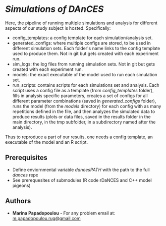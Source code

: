 
# *Simulations of DAnCES*  

Here, the pipeline of running multiple simulations and analysis for different aspects of our study subject is hosted.
Specifically:
- config_templates: a config template for each simulation/analysis set.
- generated_configs: where multiple configs are stored, to be used in different simulation sets. Each folder's name links to the config template used to produce them. Not in git but gets created with each experiment run.
- sim_logs: the log files from running simulation sets. Not in git but gets created with each experiment run.
- models: the exact executable of the model used to run each simulation set.
- run_scripts: contains scripts for each simulations set and analysis. Each script uses a config file as a template (from *config_templates* folder), fills in analysis specific parameters, creates a set of configs for all different parameter combinations (saved in *generated_configs* folder), runs the model (from the *models* directory) for each config with as many repetitions defined in the file, and then analyzes the simulated data to produce results (plots or data files, saved in the results folder in the main directory, in the tmp subfolder, in a subdirectory named after the analysis). 

Thus to reproduce a part of our results, one needs a config template, an executable of the model and an R script.

## Prerequisites
* Define enviornmental variable *dancesPATH* with the path to the full *dances* repo
* See prerequesites of submodules (R code rDaNCES and C++ model pigeons)

## Authors
* **Marina Papadopoulou** - For any problem email at: <m.papadopoulou.rug@gmail.com>

